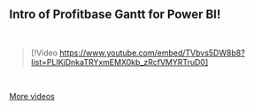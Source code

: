 
## Intro of Profitbase Gantt for Power BI!

<br/>

> [!Video https://www.youtube.com/embed/TVbvs5DW8b8?list=PLIKjDnkaTRYxmEMX0kb_zRcfVMYRTruD0]

<br/>

[More videos](../../../PowerBI/power-bi-videos.md)